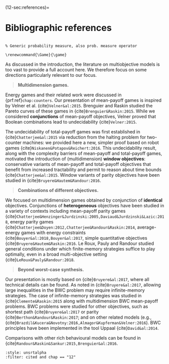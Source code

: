 (12-sec:references)=
# Bibliographic references

```{math}

% Generic probability measure, also prob. measure operator

\renewcommand{\Game}{\game}

```

As discussed in the introduction, the literature on multiobjective models is too vast to provide a full account here. We therefore focus on some directions particularly relevant to our focus.

> **Multidimension games.**

 Energy games and their related work were discussed in {prf:ref}`chap:counters`. Our presentation of mean-payoff games is inspired by Velner et al. {cite}`Velner&al:2015`. Brenguier and Raskin studied the Pareto curves of these games in {cite}`Brenguier&Raskin:2015`. While we considered **conjunctions** of mean-payoff objectives, Velner proved that Boolean combinations lead to undecidability {cite}`Velner:2015`.

The undecidability of total-payoff games was first established in {cite}`Chatterjee&al:2015` via reduction from the halting problem for two-counter machines: we provided here a new, simpler proof based on robot games {cite}`Niskanen&Potapov&Reichert:2016`. This undecidability result, along with the complexity barriers of mean-payoff and total-payoff games, motivated the introduction of (multidimension) **window objectives**: conservative variants of mean-payoff and total-payoff objectives that benefit from increased tractability and permit to reason about time bounds {cite}`Chatterjee&al:2015`. Window variants of parity objectives have been studied in {cite}`Bruyere&Hautem&Randour:2016`.

> **Combinations of different objectives.**

 We focused on multidimension games obtained by conjunction of **identical** objectives. Conjunctions of **heterogeneous** objectives have been studied in a variety of contexts including mean-payoff parity games {cite}`Chatterjee&Henzinger&Jurdzinski:2005,Daviaud&Jurdzinski&Lazic:2018`, energy parity games {cite}`Chatterjee&Doyen:2012,Chatterjee&Randour&Raskin:2014`, average-energy games with energy constraints {cite}`Bouyer&al:2018,Bouyer&al:2017`, simple quantitative objectives {cite}`Bruyere&Hautem&Raskin:2016`. Le Roux, Pauly and Randour studied general conditions under which finite-memory strategies suffice to play optimally, even in a broad multi-objective setting {cite}`LeRoux&Pauly&Randour:2018`.

> **Beyond worst-case synthesis.**

 Our presentation is mostly based on {cite}`Bruyere&al:2017`, where all technical details can be found. As noted in {cite}`Bruyere&al:2017`, allowing large inequalities in the BWC problem may require infinite-memory strategies. The case of infinite-memory strategies was studied in {cite}`Clemente&Raskin:2015` along with multidimension BWC mean-payoff problems. BWC problems were studied for other objectives, such as shortest path {cite}`Bruyere&al:2017` or parity {cite}`Berthon&Randour&Raskin:2017`; and on other related models (e.g., {cite}`Brazdil&Kucera&Novotny:2016,Almagor&Kupferman&Velner:2016`). BWC principles have been implemented in the tool Uppaal {cite}`David&al:2014`.

Comparisons with other rich behavioural models can be found in {cite}`Randour&Raskin&Sankur:2015,Brenguier&al:2016`.

```{bibliography}
:style: unsrtalpha
:filter: cited and chap == "12"
```